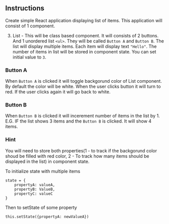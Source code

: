 ## Instructions

Create simple React application displaying list of items. This application will consist of 1 component.

3.  List - This will be class based component. It will consists of 2 buttons. And 1 unordered list `<ul>`. They will be called `Button A` and `Button B`. The list will display multiple items. Each item will display text `"Hello"`. The number of items in list will be stored in component state. You can set initial value to `3`.

### Button A

When `Button A` is clicked it will toggle backgorund color of List component. By default the color will be white. When the user clicks button it will turn to red. If the user clicks again it will go back to white.

### Button B

When `Button B` is clicked it will incerement number of items in the list by 1. E.G. IF the list shows 3 items and the `Button B` is clicked. It will show 4 items.

### Hint

You will need to store both properties(1 - to track if the backgorund color shoud be filled with red color, 2 - To track how many items should be displayed in the list) in component state.

To initialize state with multiple items

```
state = {
    propertyA: valueA,
    propertyB: ValueB,
    propertyC: valueC
}
```

Then to setState of some property

```
this.setState({propertyA: newValueA})
```
